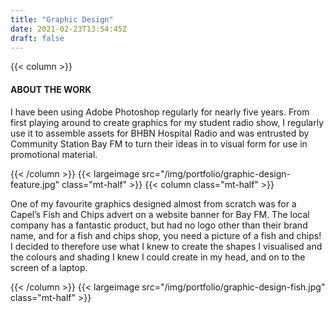 ```yaml
---
title: "Graphic Design"
date: 2021-02-23T13:54:45Z
draft: false
---
```

{{< column >}}
<h4>ABOUT THE WORK</h4>
<p>
	I have been using Adobe Photoshop regularly for nearly five years. From first playing around to create graphics for my student radio show, I regularly use it to assemble assets for BHBN Hospital Radio and was entrusted by Community Station Bay FM to turn their ideas in to visual form for use in promotional material.
</p>
{{< /column >}}
{{< largeimage src="/img/portfolio/graphic-design-feature.jpg" class="mt-half" >}}
{{< column class="mt-half" >}}
<p>
	One of my favourite graphics designed almost from scratch was for a Capel’s Fish and Chips advert on a website banner for Bay FM. The local company has a fantastic product, but had no logo other than their brand name, and for a fish and chips shop, you need a picture of a fish and chips! I decided to therefore use what I knew to create the shapes I visualised and the colours and shading I knew I could create in my head, and on to the screen of a laptop.
</p>
{{< /column >}}
{{< largeimage src="/img/portfolio/graphic-design-fish.jpg" class="mt-half" >}}
